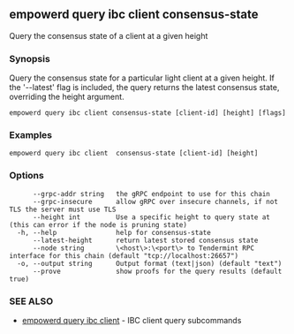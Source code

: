 ## empowerd query ibc client consensus-state

Query the consensus state of a client at a given height

### Synopsis

Query the consensus state for a particular light client at a given height.
If the '--latest' flag is included, the query returns the latest consensus state, overriding the height argument.

```
empowerd query ibc client consensus-state [client-id] [height] [flags]
```

### Examples

```
empowerd query ibc client  consensus-state [client-id] [height]
```

### Options

```
      --grpc-addr string   the gRPC endpoint to use for this chain
      --grpc-insecure      allow gRPC over insecure channels, if not TLS the server must use TLS
      --height int         Use a specific height to query state at (this can error if the node is pruning state)
  -h, --help               help for consensus-state
      --latest-height      return latest stored consensus state
      --node string        \<host\>:\<port\> to Tendermint RPC interface for this chain (default "tcp://localhost:26657")
  -o, --output string      Output format (text|json) (default "text")
      --prove              show proofs for the query results (default true)
```

### SEE ALSO

* [empowerd query ibc client](empowerd_query_ibc_client.md)	 - IBC client query subcommands

